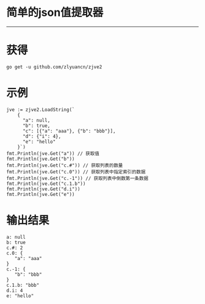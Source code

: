 # 简单的json值提取器

---

# 获得

`go get -u github.com/zlyuancn/zjve2`

# 示例

```
jve := zjve2.LoadString(`
    {
      "a": null,
      "b": true,
      "c": [{"a": "aaa"}, {"b": "bbb"}],
      "d": {"i": 4},
      "e": "hello"
    }`)
fmt.Println(jve.Get("a")) // 获取值
fmt.Println(jve.Get("b"))
fmt.Println(jve.Get("c.#")) // 获取列表的数量
fmt.Println(jve.Get("c.0")) // 获取列表中指定索引的数据
fmt.Println(jve.Get("c.-1")) // 获取列表中倒数第一条数据
fmt.Println(jve.Get("c.1.b"))
fmt.Println(jve.Get("d.i"))
fmt.Println(jve.Get("e"))
```

# 输出结果

```
a: null
b: true
c.#: 2
c.0: {
   "a": "aaa"
}
c.-1: {
   "b": "bbb"
}
c.1.b: "bbb"
d.i: 4
e: "hello"
```